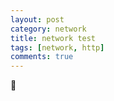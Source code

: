 ```yaml
---
layout: post
category: network
title: network test
tags: [network, http]
comments: true
---
```


:pray:
